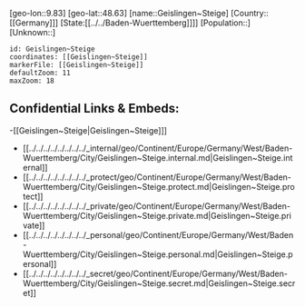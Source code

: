 ﻿---
location: [48.63,9.83]
mapzoom: [7,12] 
mapmarker: city 
type: City
tags:
- geo/City


SpocWebEntityId: 30395
isDeleted: false
confidential: public

---
[geo-lon::9.83]
[geo-lat::48.63]
[name::Geislingen~Steige]
[Country::[[Germany]]]
[State:[[../../Baden-Wuerttemberg]]]]
[Population::]
[Unknown::]


```leaflet
id: Geislingen~Steige
coordinates: [[Geislingen~Steige]]
markerFile: [[Geislingen~Steige]]
defaultZoom: 11 
maxZoom: 18
```


## Confidential Links & Embeds: 
-[[Geislingen~Steige|Geislingen~Steige]]] 
- [[../../../../../../../../_internal/geo/Continent/Europe/Germany/West/Baden-Wuerttemberg/City/Geislingen~Steige.internal.md|Geislingen~Steige.internal]] 
- [[../../../../../../../../_protect/geo/Continent/Europe/Germany/West/Baden-Wuerttemberg/City/Geislingen~Steige.protect.md|Geislingen~Steige.protect]] 
- [[../../../../../../../../_private/geo/Continent/Europe/Germany/West/Baden-Wuerttemberg/City/Geislingen~Steige.private.md|Geislingen~Steige.private]] 
- [[../../../../../../../../_personal/geo/Continent/Europe/Germany/West/Baden-Wuerttemberg/City/Geislingen~Steige.personal.md|Geislingen~Steige.personal]] 
- [[../../../../../../../../_secret/geo/Continent/Europe/Germany/West/Baden-Wuerttemberg/City/Geislingen~Steige.secret.md|Geislingen~Steige.secret]] 
